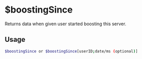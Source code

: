 # $boostingSince

Returns data when given user started boosting this server.

## Usage

```bash
$boostingSince or $boostingSince[userID;date/ms (optional)]
```

